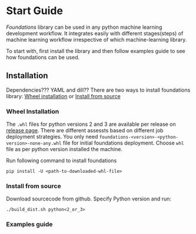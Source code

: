 # Start Guide

*Foundations* library can be used in any python machine learning development workflow.
It integrates easily with different stages(steps) of machine learning workflow irrespective of which machine-learning library.

To start with, first install the library and then follow examples guide to see how foundations can be used.

## Installation
Dependencies??? YAML and dill??
There are two ways to install foundations library:
[Wheel installation](https://github.com/DeepLearnI/foundations/STARTGUIDE.md/wheel-installation) or [Install from source](https://github.com/DeepLearnI/foundations/STARTGUIDE.md/install-from-source)

### Wheel Installation
The `.whl` files for python versions 2 and 3 are available per release on [release page](https://github.com/DeepLearnI/foundations/releases).
There are different assessts based on different job deployment strategies.
You only need `foundations-<version>-<python-version>-none-any.whl` file for initial foundations deployment.
Choose `whl` file as per python version installed the machine.

Run following command to install foundations
```
pip install -U <path-to-downloaded-whl-file>
```

### Install from source

Download sourcecode from github.
Specify Python version and run:
```
./build_dist.sh python<2_or_3>
```

### Examples guide
